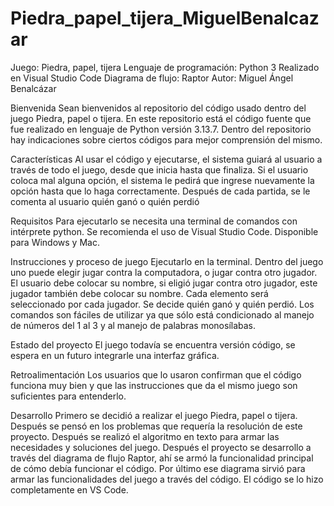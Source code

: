 ﻿# Piedra_papel_tijera_MiguelBenalcazar

Juego: Piedra, papel, tijera
Lenguaje de programación: Python 3
Realizado en Visual Studio Code
Diagrama de flujo: Raptor
Autor: Miguel Ángel Benalcázar


Bienvenida
Sean bienvenidos al repositorio del código usado dentro del juego Piedra, papel o tijera. En este repositorio está el código fuente que fue realizado en lenguaje de Python versión 3.13.7. Dentro del repositorio hay indicaciones sobre ciertos códigos para mejor comprensión del mismo.

Características
Al usar el código y ejecutarse, el sistema guiará al usuario a través de todo el juego, desde que inicia hasta que finaliza.
Si el usuario coloca mal alguna opción, el sistema le pedirá que ingrese nuevamente la opción hasta que lo haga correctamente.
Después de cada partida, se le comenta al usuario quién ganó o quién perdió

Requisitos
Para ejecutarlo se necesita una terminal de comandos con intérprete python. Se recomienda el uso de Visual Studio Code.
Disponible para Windows y Mac.

Instrucciones y proceso de juego
Ejecutarlo en la terminal.
Dentro del juego uno puede elegir jugar contra la computadora, o jugar contra otro jugador. 
El usuario debe colocar su nombre, si eligió jugar contra otro jugador, este jugador también debe colocar su nombre.
Cada elemento será seleccionado por cada jugador.
Se decide quién ganó y quién perdió.
Los comandos son fáciles de utilizar ya que sólo está condicionado al manejo de números del 1 al 3 y al manejo de palabras monosílabas.

Estado del proyecto
El juego todavía se encuentra versión código, se espera en un futuro integrarle una interfaz gráfica.

Retroalimentación
Los usuarios que lo usaron confirman que el código funciona muy bien y que las instrucciones que da el mismo juego son suficientes para entenderlo.

Desarrollo
Primero se decidió a realizar el juego Piedra, papel o tijera. 
Después se pensó en los problemas que requería la resolución de este proyecto.
Después se realizó el algoritmo en texto para armar las necesidades y soluciones del juego.
Después el proyecto se desarrollo a través del diagrama de flujo Raptor, ahí se armó la funcionalidad principal de cómo debía funcionar el código.
Por último ese diagrama sirvió para armar las funcionalidades del juego a través del código. El código se lo hizo completamente en VS Code.
